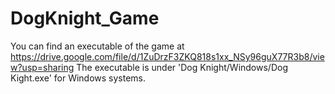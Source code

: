 # DogKnight_Game

You can find an executable of the game at https://drive.google.com/file/d/1ZuDrzF3ZKQ818s1xx_NSy96guX77R3b8/view?usp=sharing
The executable is under 'Dog Knight/Windows/Dog Kight.exe' for Windows systems.
